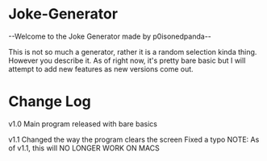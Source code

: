 Joke-Generator
==============

--Welcome to the Joke Generator made by p0isonedpanda--

This is not so much a generator, rather it is a random selection kinda thing. However you describe it.
As of right now, it's pretty bare basic but I will attempt to add new features as new versions come out.

Change Log
==============

v1.0
Main program released with bare basics

v1.1
Changed the way the program clears the screen
Fixed a typo
NOTE: As of v1.1, this will NO LONGER WORK ON MACS
